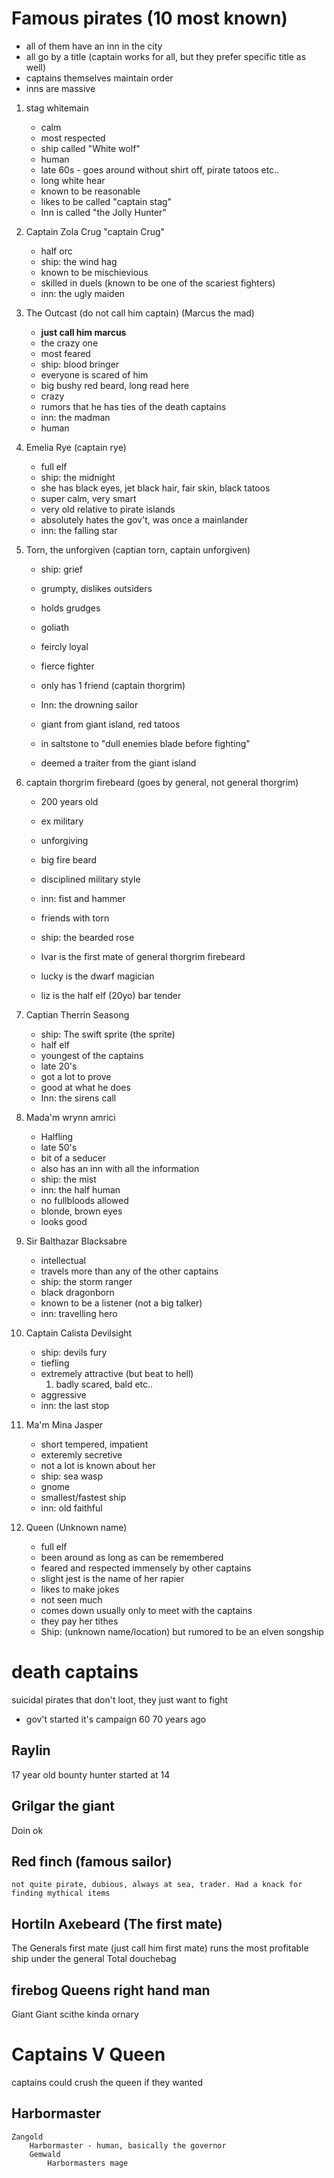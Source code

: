 # Famous pirates (10 most known)
* all of them have an inn in the city
* all go by a title (captain works for all, but they prefer specific title as well)
* captains themselves maintain order
* inns are massive

1. stag whitemain
    * calm
    * most respected
    * ship called "White wolf"
    * human
    * late 60s - goes around without shirt off, pirate tatoos etc.. 
    * long white hear
    * known to be reasonable
    * likes to be called "captain stag"
    * Inn is called "the Jolly Hunter"
1. Captain Zola Crug "captain Crug"
    * half orc
    * ship: the wind hag
    * known to be mischievious
    * skilled in duels (known to be one of the scariest fighters)
    * inn: the ugly maiden
1. The Outcast (do not call him captain) (Marcus the mad)
    * **just call him marcus**
    * the crazy one
    * most feared
    * ship: blood bringer
    * everyone is scared of him
    * big bushy red beard, long read here
    * crazy
    * rumors that he has ties of the death captains
    * inn: the madman
    * human
1. Emelia Rye (captain rye)
    * full elf
    * ship: the midnight
    * she has black eyes, jet black hair, fair skin, black tatoos
    * super calm, very smart
    * very old relative to pirate islands
    * absolutely hates the gov't, was once a mainlander
    * inn: the falling star
1. Torn, the unforgiven (captian torn, captain unforgiven)
    * ship: grief
    * grumpty, dislikes outsiders
    * holds grudges
    * goliath
    * feircly loyal
    * fierce fighter
    * only has 1 friend (captain thorgrim)
    * Inn: the drowning sailor

    * giant from giant island,
        red tatoos
    * in saltstone to "dull enemies blade before fighting"
    * deemed a traiter from the giant island

    
1. captain thorgrim firebeard (goes by general, not general thorgrim)
    * 200 years old
    * ex military
    * unforgiving
    * big fire beard
    * disciplined military style
    * inn: fist and hammer
    * friends with torn
    * ship: the bearded rose

    * Ivar is the first mate of general thorgrim firebeard
    * lucky is the dwarf magician
    * liz is the half elf (20yo) bar tender

1. Captian Therrin Seasong
    * ship: The swift sprite (the sprite)
    * half elf
    * youngest of the captains
    * late 20's
    * got a lot to prove
    * good at what he does
    * Inn: the sirens call

1. Mada'm wrynn amrici
    * Halfling
    * late 50's
    * bit of a seducer
    * also has an inn with all the information
    * ship: the mist
    * inn: the half human
    * no fullbloods allowed
    * blonde, brown eyes
    * looks good
1. Sir Balthazar Blacksabre
    * intellectual
    * travels more than any of the other captains
    * ship: the storm ranger
    * black dragonborn
    * known to be a listener (not a big talker)
    * inn: travelling hero
1. Captain Calista Devilsight
    * ship: devils fury
    * tiefling
    * extremely attractive (but beat to hell)
        1. badly scared, bald etc..
    * aggressive
    * inn: the last stop
1. Ma'm Mina Jasper
    * short tempered, impatient
    * exteremly secretive
    * not a lot is known about her
    * ship: sea wasp
    * gnome
    * smallest/fastest ship
    * inn: old faithful
1. Queen (Unknown name)
    * full elf
    * been around as long as can be remembered
    * feared and respected immensely by other captains
    * slight jest is the name of her rapier
    * likes to make jokes
    * not seen much
    * comes down usually only to meet with the captains
    * they pay her tithes
    * Ship: (unknown name/location) but rumored to be an elven songship

# death captains
suicidal pirates that don't loot, they just want to fight

* gov't started it's campaign 60 70 years ago

## Raylin
17 year old bounty hunter
started at 14

## Grilgar the giant
Doin ok

## Red finch (famous sailor)
    not quite pirate, dubious, always at sea, trader. Had a knack for finding mythical items


## Hortiln Axebeard (The first mate)
The Generals first mate (just call him first mate)
runs the most profitable ship under the general
Total douchebag

## firebog Queens right hand man
Giant 
Giant scithe
kinda ornary


# Captains V Queen
captains could crush the queen if they wanted

## Harbormaster
    Zangold
        Harbormaster - human, basically the governor
        Gemwald
            Harbormasters mage